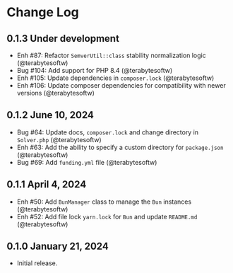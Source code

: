 Change Log
==========

## 0.1.3 Under development

- Enh #87: Refactor `SemverUtil::class` stability normalization logic (@terabytesoftw)
- Bug #104: Add support for PHP 8.4 (@terabytesoftw)
- Enh #105: Update dependencies in `composer.lock` (@terabytesoftw)
- Enh #106: Update composer dependencies for compatibility with newer versions (@terabytesoftw)

## 0.1.2 June 10, 2024

- Bug #64: Update docs, `composer.lock` and change directory in `Solver.php` (@terabytesoftw)
- Enh #63: Add the ability to specify a custom directory for `package.json` (@terabytesoftw)
- Bug #69: Add `funding.yml` file (@terabytesoftw)

## 0.1.1 April 4, 2024

- Enh #50: Add `BunManager` class to manage the `Bun` instances (@terabytesoftw)
- Enh #52: Add file lock `yarn.lock` for `Bun` and update `README.md` (@terabytesoftw)

## 0.1.0 January 21, 2024

- Initial release.
